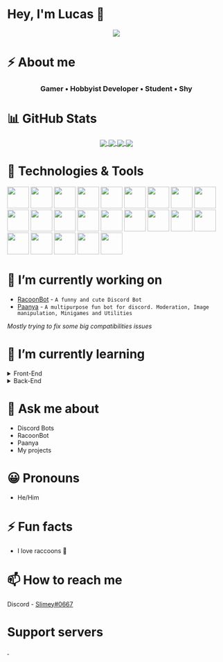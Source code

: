 # Hey, I'm Lucas 👋

<p align="center" style="max-width:100%">
  <img src="https://repository-images.githubusercontent.com/302617083/fb5cbc00-0a67-11eb-9c37-3f829f3f7382">
</p>

# ⚡ About me

<h3 align="center">
  <b>Gamer • Hobbyist Developer • Student • Shy</b>
</h3>

# 📊 GitHub Stats

<div align="center" style="max-width=100%;">
    <a href="https://github.com/Heyimlulu">
    <img align="center" src="https://github-readme-stats.vercel.app/api/top-langs/?username=Heyimlulu&theme=dark&hide_border=0&title_color=3CCF91&langs_count=5&hide=Handlebars,PHP,PowerShell,C%23,Batchfile" />
  </a>
  <a href="https://github.com/Heyimlulu">
    <img align="center" src="https://github-readme-stats.vercel.app/api?username=Heyimlulu&theme=dark&show_icons=true&hide_border=0&title_color=3CCF91" />
  </a>
  <a href="https://github.com/Heyimlulu/Discord-About-Me-Customisation">
    <img align="center" src="https://github-readme-stats.vercel.app/api/pin/?username=heyimlulu&repo=Discord-About-Me-Customisation&theme=dark&hide_border=0&title_color=3CCF91" />
  </a>
    <a href="https://github.com/Heyimlulu/The-Eye">
    <img align="center" src="https://github-readme-stats.vercel.app/api/pin/?username=heyimlulu&repo=The-Eye&theme=dark&hide_border=0&title_color=3CCF91" />
  </a>
</div>

# 🔧 Technologies & Tools

<span>
  <img width="50" height="50" src="https://cdn.worldvectorlogo.com/logos/html-1.svg" />
</span>
<span>
  <img width="50" height="50" src="https://cdn.worldvectorlogo.com/logos/css-3.svg" />
</span>
<span>
  <img width="50" height="50" src="https://cdn.worldvectorlogo.com/logos/tailwind-css-2.svg" />
</span>
<span>
  <img width="50" height="50" src="https://cdn.worldvectorlogo.com/logos/logo-javascript.svg" />
</span>
<span>
  <img width="50" height="50" src="https://cdn.worldvectorlogo.com/logos/typescript.svg" />
</span>
<span>
  <img width="50" height="50" src="https://cdn.worldvectorlogo.com/logos/wordpress-blue.svg" />
</span>
<span>
  <img width="50" height="50" src="https://cdn.worldvectorlogo.com/logos/nodejs-1.svg" />
</span>
<span>
  <img width="50" height="50" src="https://cdn.worldvectorlogo.com/logos/php.svg" />
</span>
<span>
  <img width="50" height="50" src="https://cdn.worldvectorlogo.com/logos/java.svg" />
</span>
<span>
  <img width="50" height="50" src="https://cdn.worldvectorlogo.com/logos/mysql-6.svg" />
</span>
<span>
  <img width="50" height="50" src="https://cdn.worldvectorlogo.com/logos/postgresql.svg" />
</span>
<span>
  <img width="50" height="50" src="https://cdn.worldvectorlogo.com/logos/react-2.svg" />
</span>
<span>
  <img width="50" height="50" src="https://cdn.worldvectorlogo.com/logos/angular-icon-1.svg" />
</span>
<span>
  <img width="50" height="50" src="https://cdn.worldvectorlogo.com/logos/vue-js-1.svg" />
</span>
<span>
  <img width="50" height="50" src="https://cdn.worldvectorlogo.com/logos/spring-3.svg" />
</span>
<span>
  <img width="50" height="50" src="https://cdn.worldvectorlogo.com/logos/bootstrap-5-1.svg" />
</span>
<span>
  <img width="50" height="50" src="https://cdn.worldvectorlogo.com/logos/intellij-idea-1.svg" />
</span>
<span>
  <img width="50" height="50" src="https://cdn.worldvectorlogo.com/logos/datagrip-icon.svg" />
</span>
<span>
  <img width="50" height="50" src="https://cdn.worldvectorlogo.com/logos/visual-studio-code-1.svg" />
</span>
<span>
  <img width="50" height="50" src="https://cdn.worldvectorlogo.com/logos/visual-studio-2013.svg" />
</span>
<span>
  <img width="50" height="50" src="https://cdn.worldvectorlogo.com/logos/eclipse-11.svg" />
</span>
<span>
  <img width="50" height="50" src="https://cdn.worldvectorlogo.com/logos/heroku-1.svg" />
</span>
<span>
  <img width="50" height="50" src="https://cdn.worldvectorlogo.com/logos/netlify.svg" />
</span>

# 🔭 I’m currently working on

- [RacoonBot](https://top.gg/bot/734426328002068481) - `A funny and cute Discord Bot`
- [Paanya](https://top.gg/bot/829230505123119164) - `A multipurpose fun bot for discord. Moderation, Image manipulation, Minigames and Utilities`

*Mostly trying to fix some big compatibilities issues*

# 🌱 I’m currently learning

<details>
<summary>Front-End</summary>
  
- ReactJS
- VueJS / Nuxt.js
- Angular
  - Typescript
  
</details>

<details>
<summary>Back-End</summary>
  
- Java
- Spring Boot
- Maven
- MySQL (Database Design)
- PHP
- REST APIs
  
</details>

# 💬 Ask me about

- Discord Bots
- RacoonBot
- Paanya
- My projects

# 😀 Pronouns

- He/Him

# ⚡ Fun facts

- I love raccoons 🦝

# 📫 How to reach me

Discord - [Slimey#0667](https://discord.com/users/265896171384340480)

# Support servers

<a href="https://discord.gg/G43WEkkZ7w" target="_blank">
  <img src="https://discordapp.com/api/guilds/842856705029046282/widget.png?style=banner2" alt />
</a>
<a href="https://discord.gg/RTNZqPbp7W" target="_blank">
  <img src="https://discord.com/api/guilds/893819596996481054/widget.png?style=banner2" alt />
</a>
